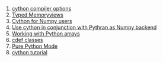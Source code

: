  1. [cython compiler options]
 2. [Typed Memoryviews]
 3. [Cython for Numpy users]
 4. [Use cython in conjunction with Pythran as Numpy backend]
 5. [Working with Python arrays]
 6. [cdef classes]
 7. [Pure Python Mode]
 8. [cython tutorial]
 
[cython compiler options]: https://cython.readthedocs.io/en/latest/src/userguide/source_files_and_compilation.html#compiler-options
[Typed Memoryviews]: http://docs.cython.org/en/latest/src/userguide/memoryviews.html#memoryviews
[Cython for Numpy users]: http://docs.cython.org/en/latest/src/userguide/numpy_tutorial.html
[Use cython in conjunction with Pythran as Numpy backend]: http://docs.cython.org/en/latest/src/userguide/numpy_pythran.html#numpy-pythran
[Working with Python arrays]: https://cython.readthedocs.io/en/latest/src/tutorial/array.html
[cdef classes]: https://cython.readthedocs.io/en/latest/src/tutorial/cdef_classes.html
[Pure Python Mode]: https://cython.readthedocs.io/en/latest/src/tutorial/pure.html
[cython tutorial]: https://cython.readthedocs.io/en/latest/src/tutorial/cython_tutorial.html
